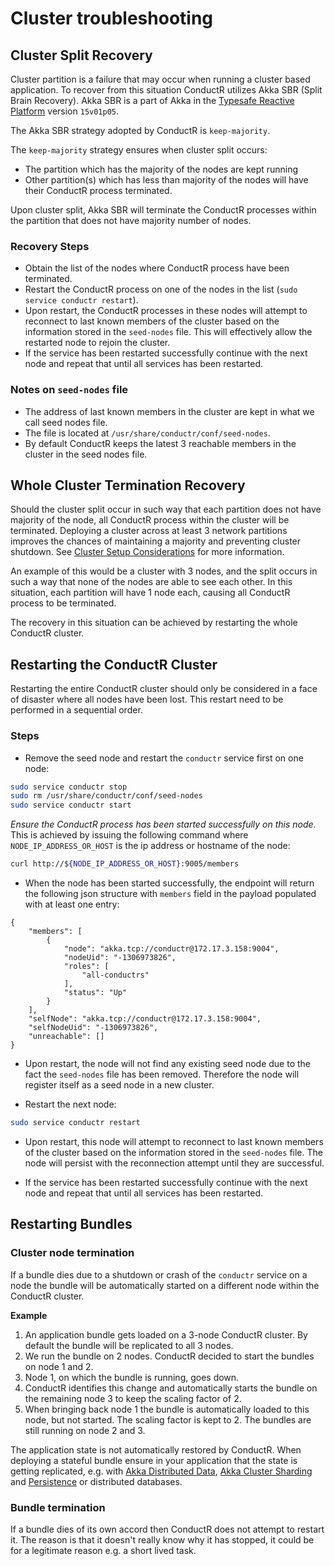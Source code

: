 # Cluster troubleshooting

## Cluster Split Recovery

Cluster partition is a failure that may occur when running a cluster based application. To recover from this situation ConductR utilizes Akka SBR (Split Brain Recovery). Akka SBR is a part of Akka in the [Typesafe Reactive Platform](http://www.typesafe.com/products/typesafe-reactive-platform) version `15v01p05`.

The Akka SBR strategy adopted by ConductR is `keep-majority`.

The `keep-majority` strategy ensures when cluster split occurs:

* The partition which has the majority of the nodes are kept running
* Other partition(s) which has less than majority of the nodes will have their ConductR process terminated.

Upon cluster split, Akka SBR will terminate the ConductR processes within the partition that does not have majority number of nodes.

### Recovery Steps

* Obtain the list of the nodes where ConductR process have been terminated.
* Restart the ConductR process on one of the nodes in the list (`sudo service conductr restart`).
* Upon restart, the ConductR processes in these nodes will attempt to reconnect to last known members of the cluster based on the information stored in the `seed-nodes` file. This will effectively allow the restarted node to rejoin the cluster.
* If the service has been restarted successfully continue with the next node and repeat that until all services has been restarted.

### Notes on `seed-nodes` file

* The address of last known members in the cluster are kept in what we call seed nodes file.
* The file is located at `/usr/share/conductr/conf/seed-nodes`.
* By default ConductR keeps the latest 3 reachable members in the cluster in the seed nodes file.

## Whole Cluster Termination Recovery

Should the cluster split occur in such way that each partition does not have majority of the node, all ConductR process within the cluster will be terminated. Deploying a cluster across at least 3 network partitions improves the chances of maintaining a majority and preventing cluster shutdown. See [Cluster Setup Considerations](ClusterSetupConsiderations) for more information.

An example of this would be a cluster with 3 nodes, and the split occurs in such a way that none of the nodes are able to see each other. In this situation, each partition will have 1 node each, causing all ConductR process to be terminated.

The recovery in this situation can be achieved by restarting the whole ConductR cluster.

## Restarting the ConductR Cluster

Restarting the entire ConductR cluster should only be considered in a face of disaster where all nodes have been lost. This restart need to be performed in a sequential order.

### Steps

* Remove the seed node and restart the `conductr` service first on one node:

```bash
sudo service conductr stop
sudo rm /usr/share/conductr/conf/seed-nodes
sudo service conductr start
```

*Ensure the ConductR process has been started successfully on this node.* This is achieved by issuing the following command where `NODE_IP_ADDRESS_OR_HOST` is the ip address or hostname of the node:

```bash
curl http://${NODE_IP_ADDRESS_OR_HOST}:9005/members
```

* When the node has been started successfully, the endpoint will return the following json structure with `members` field in the payload populated with at least one entry:

```
{
    "members": [
        {
            "node": "akka.tcp://conductr@172.17.3.158:9004",
            "nodeUid": "-1306973826",
            "roles": [
                "all-conductrs"
            ],
            "status": "Up"
        }
    ],
    "selfNode": "akka.tcp://conductr@172.17.3.158:9004",
    "selfNodeUid": "-1306973826",
    "unreachable": []
}
```

* Upon restart, the node will not find any existing seed node due to the fact the `seed-nodes` file has been removed. Therefore the node will register itself as a seed node in a new cluster.

* Restart the next node:

```bash
sudo service conductr restart
```

* Upon restart, this node will attempt to reconnect to last known members of the cluster based on the information stored in the `seed-nodes` file. The node will persist with the reconnection attempt until they are successful.

* If the service has been restarted successfully continue with the next node and repeat that until all services has been restarted.


## Restarting Bundles

### Cluster node termination

If a bundle dies due to a shutdown or crash of the `conductr` service on a node the bundle will be automatically started on a different node within the ConductR cluster.
   
**Example**

1. An application bundle gets loaded on a 3-node ConductR cluster. By default the bundle will be replicated to all 3 nodes.
2. We run the bundle on 2 nodes. ConductR decided to start the bundles on node 1 and 2.
3. Node 1, on which the bundle is running, goes down.
4. ConductR identifies this change and automatically starts the bundle on the remaining node 3 to keep the scaling factor of 2.
5. When bringing back node 1 the bundle is automatically loaded to this node, but not started. The scaling factor is kept to 2. The bundles are still running on node 2 and 3.

The application state is not automatically restored by ConductR. When deploying a stateful bundle ensure in your application that the state is getting replicated, e.g. with [Akka Distributed Data](http://doc.akka.io/docs/akka/snapshot/scala/distributed-data.html), [Akka Cluster Sharding](http://doc.akka.io/docs/akka/snapshot/scala/cluster-sharding.html) and [Persistence](http://doc.akka.io/docs/akka/snapshot/scala/persistence.html) or distributed databases. 
     
### Bundle termination 
    
If a bundle dies of its own accord then ConductR does not attempt to restart it. The reason is that it doesn't really know why it has stopped, it could be for a legitimate reason e.g. a short lived task.